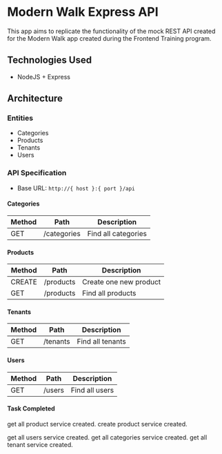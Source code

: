 # Modern Walk Express API

This app aims to replicate the functionality of the mock REST API created for the Modern Walk app created during the Frontend Training program.

## Technologies Used

- NodeJS + Express

## Architecture

### Entities

- Categories
- Products
- Tenants
- Users

### API Specification

- Base URL: `http://{ host }:{ port }/api`

#### Categories

| Method | Path        | Description         |
| ------ | ----------- | ------------------- |
| GET    | /categories | Find all categories |

#### Products

| Method | Path      | Description            |
| ------ | --------- | ---------------------- |
| CREATE | /products | Create one new product |
| GET    | /products | Find all products      |

#### Tenants

| Method | Path     | Description      |
| ------ | -------- | ---------------- |
| GET    | /tenants | Find all tenants |

#### Users

| Method | Path   | Description    |
| ------ | ------ | -------------- |
| GET    | /users | Find all users |

#### Task Completed

get all product service created.
create product service created.

get all users service created.
get all categories service created.
get all tenant service created.
